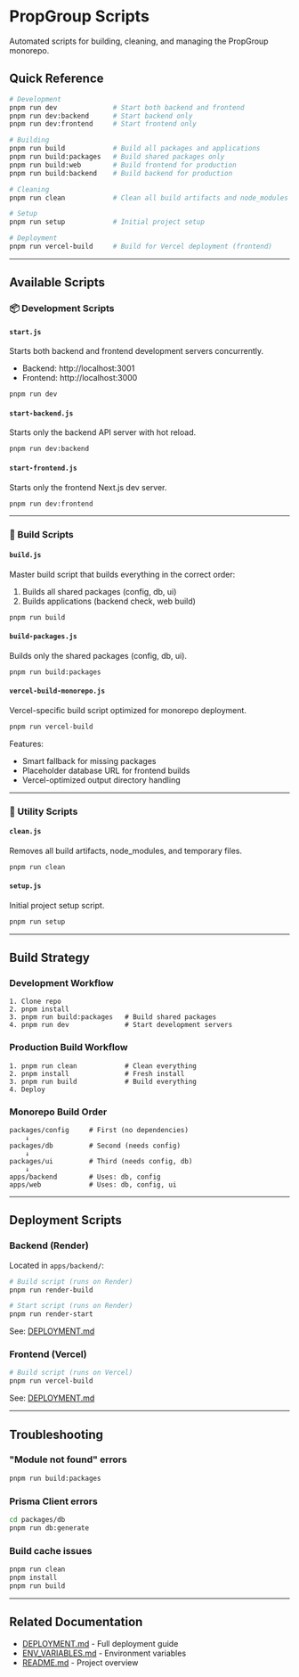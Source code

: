 # PropGroup Scripts

Automated scripts for building, cleaning, and managing the PropGroup monorepo.

## Quick Reference

```bash
# Development
pnpm run dev              # Start both backend and frontend
pnpm run dev:backend      # Start backend only
pnpm run dev:frontend     # Start frontend only

# Building
pnpm run build            # Build all packages and applications
pnpm run build:packages   # Build shared packages only
pnpm run build:web        # Build frontend for production
pnpm run build:backend    # Build backend for production

# Cleaning
pnpm run clean            # Clean all build artifacts and node_modules

# Setup
pnpm run setup            # Initial project setup

# Deployment
pnpm run vercel-build     # Build for Vercel deployment (frontend)
```

---

## Available Scripts

### 📦 Development Scripts

#### `start.js`
Starts both backend and frontend development servers concurrently.
- Backend: http://localhost:3001
- Frontend: http://localhost:3000

```bash
pnpm run dev
```

#### `start-backend.js`
Starts only the backend API server with hot reload.

```bash
pnpm run dev:backend
```

#### `start-frontend.js`
Starts only the frontend Next.js dev server.

```bash
pnpm run dev:frontend
```

---

### 🔨 Build Scripts

#### `build.js`
Master build script that builds everything in the correct order:
1. Builds all shared packages (config, db, ui)
2. Builds applications (backend check, web build)

```bash
pnpm run build
```

#### `build-packages.js`
Builds only the shared packages (config, db, ui).

```bash
pnpm run build:packages
```

#### `vercel-build-monorepo.js`
Vercel-specific build script optimized for monorepo deployment.

```bash
pnpm run vercel-build
```

Features:
- Smart fallback for missing packages
- Placeholder database URL for frontend builds
- Vercel-optimized output directory handling

---

### 🧹 Utility Scripts

#### `clean.js`
Removes all build artifacts, node_modules, and temporary files.

```bash
pnpm run clean
```

#### `setup.js`
Initial project setup script.

```bash
pnpm run setup
```

---

## Build Strategy

### Development Workflow

```
1. Clone repo
2. pnpm install
3. pnpm run build:packages   # Build shared packages
4. pnpm run dev              # Start development servers
```

### Production Build Workflow

```
1. pnpm run clean            # Clean everything
2. pnpm install              # Fresh install
3. pnpm run build            # Build everything
4. Deploy
```

### Monorepo Build Order

```
packages/config     # First (no dependencies)
    ↓
packages/db         # Second (needs config)
    ↓
packages/ui         # Third (needs config, db)
    ↓
apps/backend        # Uses: db, config
apps/web            # Uses: db, config, ui
```

---

## Deployment Scripts

### Backend (Render)

Located in `apps/backend/`:

```bash
# Build script (runs on Render)
pnpm run render-build

# Start script (runs on Render)
pnpm run render-start
```

See: [DEPLOYMENT.md](../DEPLOYMENT.md)

### Frontend (Vercel)

```bash
# Build script (runs on Vercel)
pnpm run vercel-build
```

See: [DEPLOYMENT.md](../DEPLOYMENT.md)

---

## Troubleshooting

### "Module not found" errors

```bash
pnpm run build:packages
```

### Prisma Client errors

```bash
cd packages/db
pnpm run db:generate
```

### Build cache issues

```bash
pnpm run clean
pnpm install
pnpm run build
```

---

## Related Documentation

- [DEPLOYMENT.md](../DEPLOYMENT.md) - Full deployment guide
- [ENV_VARIABLES.md](../ENV_VARIABLES.md) - Environment variables
- [README.md](../README.md) - Project overview
